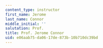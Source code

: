 ```yaml
---
content_type: instructor
first_name: Jerome
last_name: Connor
middle_initial: ''
salutation: Prof.
title: Prof. Jerome Connor
uid: e06aab75-da06-17de-873b-10b710dc39bd
---
```

